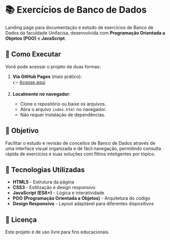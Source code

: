 # 📚 Exercícios de Banco de Dados

Landing page para documentação e estudo de exercícios de Banco de Dados da faculdade Unifacisa, desenvolvida com **Programação Orientada a Objetos (POO)** e **JavaScript**.

## 📖 Como Executar
Você pode acessar o projeto de duas formas:

1. **Via GitHub Pages** (mais prático):  
   👉 [Acesse aqui](https://tsb89.github.io/banco-de-dados-252/)  
   
2. **Localmente no navegador**:
   * Clone o repositório ou baixe os arquivos.
   * Abra o arquivo `index.html` no navegador.
   * Não requer instalação de dependências.

## 🎯 Objetivo

Facilitar o estudo e revisão de conceitos de Banco de Dados através de uma interface visual organizada e de fácil navegação, permitindo consulta rápida de exercícios e suas soluções com filtros inteligentes por tópico.

## 🚀 Tecnologias Utilizadas

- **HTML5** - Estrutura da página
- **CSS3** - Estilização e design responsivo
- **JavaScript (ES6+)** - Lógica e interatividade
- **POO (Programação Orientada a Objetos)** - Arquitetura do código
- **Design Responsivo** - Layout adaptável para diferentes dispositivos

## 📄 Licença

Este projeto é de uso livre para fins educacionais.
